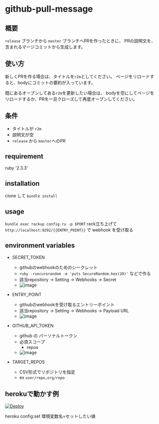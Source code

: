 # github-pull-message

## 概要
`release` ブランチから `master` ブランチへPRを作ったときに、
PRの説明文を、含まれるマージコミットから生成します。

## 使い方
新しくPRを作る場合は、タイトルを`r2m`としてください。
ページをリロードすると、bodyにコミットの要約が入っています。

既にあるオープンしてある`r2m`を更新したい場合は、
bodyを空にしてページをリロードするか、PRを一旦クローズして再度オープンしてください。

## 条件
- タイトルが `r2m`
- 説明文が空
- `release` から `master`へのPR

## requirement
ruby '2.3.3'
## installation
clone して `bundle install`
## usage
`bundle exec rackup config.ru -p $PORT`
rack立ち上げて
`http://localhost:9292/{{ENTRY_POINT}}`
で webhook を受け取る

## environment variables

- SECRET_TOKEN
  - githubのwebhookのためのシークレット
  - `ruby -rsecurerandom -e 'puts SecureRandom.hex(20)'` などで作る
  - 該当repository -> Setting -> Webhooks -> Secret
  - ![image](https://raw.githubusercontent.com/jabropt/github-pr-message/image/images/secret_token.png)

- ENTRY_POINT
  - githubのwebhookを受け取るエントリーポイント
  - 該当repository -> Setting -> Webhooks -> Payload URL
  - ![image](https://raw.githubusercontent.com/jabropt/github-pr-message/image/images/entry_point.png)

- GITHUB_API_TOKEN
  - github の パーソナルトークン
  - 必須スコープ
    - repos
  - ![image](https://raw.githubusercontent.com/jabropt/github-pr-message/image/images/github_api_token.png)

- TARGET_REPOS
  - CSV形式でリポジトリを指定
  - ex `user/repo,org/repo`

## herokuで動かす例
[![Deploy](https://www.herokucdn.com/deploy/button.png)](https://heroku.com/deploy)

heroku config:set 環境変数名=セットしたい値
